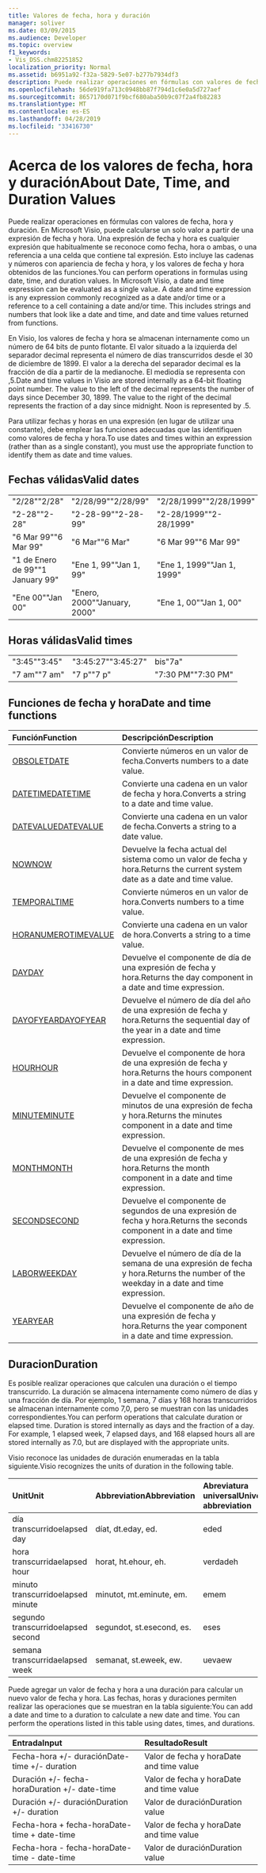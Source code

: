 ```yaml
---
title: Valores de fecha, hora y duración
manager: soliver
ms.date: 03/09/2015
ms.audience: Developer
ms.topic: overview
f1_keywords:
- Vis_DSS.chm82251852
localization_priority: Normal
ms.assetid: b6951a92-f32a-5829-5e07-b277b7934df3
description: Puede realizar operaciones en fórmulas con valores de fecha, hora y duración. En Microsoft Visio, puede calcularse un solo valor a partir de una expresión de fecha y hora. Una expresión de fecha y hora es cualquier expresión que habitualmente se reconoce como fecha, hora o ambas, o una referencia a una celda que contiene tal expresión. Esto incluye las cadenas y números con apariencia de fecha y hora, y los valores de fecha y hora obtenidos de las funciones.
ms.openlocfilehash: 56de919fa713c0948bb87f794d1c6e0a5d727aef
ms.sourcegitcommit: 8657170d071f9bcf680aba50b9c07f2a4fb82283
ms.translationtype: MT
ms.contentlocale: es-ES
ms.lasthandoff: 04/28/2019
ms.locfileid: "33416730"
---
```

# <a name="about-date-time-and-duration-values"></a><span data-ttu-id="a0247-106">Acerca de los valores de fecha, hora y duración</span><span class="sxs-lookup"><span data-stu-id="a0247-106">About Date, Time, and Duration Values</span></span>

<span data-ttu-id="a0247-p102">Puede realizar operaciones en fórmulas con valores de fecha, hora y duración. En Microsoft Visio, puede calcularse un solo valor a partir de una expresión de fecha y hora. Una expresión de fecha y hora es cualquier expresión que habitualmente se reconoce como fecha, hora o ambas, o una referencia a una celda que contiene tal expresión. Esto incluye las cadenas y números con apariencia de fecha y hora, y los valores de fecha y hora obtenidos de las funciones.</span><span class="sxs-lookup"><span data-stu-id="a0247-p102">You can perform operations in formulas using date, time, and duration values. In Microsoft Visio, a date and time expression can be evaluated as a single value. A date and time expression is any expression commonly recognized as a date and/or time or a reference to a cell containing a date and/or time. This includes strings and numbers that look like a date and time, and date and time values returned from functions.</span></span>
  
<span data-ttu-id="a0247-p103">En Visio, los valores de fecha y hora se almacenan internamente como un número de 64 bits de punto flotante. El valor situado a la izquierda del separador decimal representa el número de días transcurridos desde el 30 de diciembre de 1899. El valor a la derecha del separador decimal es la fracción de día a partir de la medianoche. El mediodía se representa con ,5.</span><span class="sxs-lookup"><span data-stu-id="a0247-p103">Date and time values in Visio are stored internally as a 64-bit floating point number. The value to the left of the decimal represents the number of days since December 30, 1899. The value to the right of the decimal represents the fraction of a day since midnight. Noon is represented by .5.</span></span>
  
<span data-ttu-id="a0247-115">Para utilizar fechas y horas en una expresión (en lugar de utilizar una constante), debe emplear las funciones adecuadas que las identifiquen como valores de fecha y hora.</span><span class="sxs-lookup"><span data-stu-id="a0247-115">To use dates and times within an expression (rather than as a single constant), you must use the appropriate function to identify them as date and time values.</span></span>
  
## <a name="valid-dates"></a><span data-ttu-id="a0247-116">Fechas válidas</span><span class="sxs-lookup"><span data-stu-id="a0247-116">Valid dates</span></span>

||||
|:-----|:-----|:-----|
| <span data-ttu-id="a0247-117">"2/28"</span><span class="sxs-lookup"><span data-stu-id="a0247-117">"2/28"</span></span>  <br/> | <span data-ttu-id="a0247-118">"2/28/99"</span><span class="sxs-lookup"><span data-stu-id="a0247-118">"2/28/99"</span></span>  <br/> | <span data-ttu-id="a0247-119">"2/28/1999"</span><span class="sxs-lookup"><span data-stu-id="a0247-119">"2/28/1999"</span></span>  <br/> |
| <span data-ttu-id="a0247-120">"2-28"</span><span class="sxs-lookup"><span data-stu-id="a0247-120">"2-28"</span></span>  <br/> | <span data-ttu-id="a0247-121">"2-28-99"</span><span class="sxs-lookup"><span data-stu-id="a0247-121">"2-28-99"</span></span>  <br/> | <span data-ttu-id="a0247-122">"2-28/1999"</span><span class="sxs-lookup"><span data-stu-id="a0247-122">"2-28/1999"</span></span>  <br/> |
| <span data-ttu-id="a0247-123">"6 Mar 99"</span><span class="sxs-lookup"><span data-stu-id="a0247-123">"6 Mar 99"</span></span>  <br/> | <span data-ttu-id="a0247-124">"6 Mar"</span><span class="sxs-lookup"><span data-stu-id="a0247-124">"6 Mar"</span></span>  <br/> | <span data-ttu-id="a0247-125">"6 Mar 99"</span><span class="sxs-lookup"><span data-stu-id="a0247-125">"6 Mar 99"</span></span>  <br/> |
| <span data-ttu-id="a0247-126">"1 de Enero de 99"</span><span class="sxs-lookup"><span data-stu-id="a0247-126">"1 January 99"</span></span>  <br/> | <span data-ttu-id="a0247-127">"Ene 1, 99"</span><span class="sxs-lookup"><span data-stu-id="a0247-127">"Jan 1, 99"</span></span>  <br/> | <span data-ttu-id="a0247-128">"Ene 1, 1999"</span><span class="sxs-lookup"><span data-stu-id="a0247-128">"Jan 1, 1999"</span></span>  <br/> |
| <span data-ttu-id="a0247-129">"Ene 00"</span><span class="sxs-lookup"><span data-stu-id="a0247-129">"Jan 00"</span></span>  <br/> | <span data-ttu-id="a0247-130">"Enero, 2000"</span><span class="sxs-lookup"><span data-stu-id="a0247-130">"January, 2000"</span></span>  <br/> | <span data-ttu-id="a0247-131">"Ene 1, 00"</span><span class="sxs-lookup"><span data-stu-id="a0247-131">"Jan 1, 00"</span></span>  <br/> |
   
## <a name="valid-times"></a><span data-ttu-id="a0247-132">Horas válidas</span><span class="sxs-lookup"><span data-stu-id="a0247-132">Valid times</span></span>

||||
|:-----|:-----|:-----|
| <span data-ttu-id="a0247-133">"3:45"</span><span class="sxs-lookup"><span data-stu-id="a0247-133">"3:45"</span></span>  <br/> | <span data-ttu-id="a0247-134">"3:45:27"</span><span class="sxs-lookup"><span data-stu-id="a0247-134">"3:45:27"</span></span>  <br/> | <span data-ttu-id="a0247-135">bis</span><span class="sxs-lookup"><span data-stu-id="a0247-135">"7a"</span></span>  <br/> |
| <span data-ttu-id="a0247-136">"7 am"</span><span class="sxs-lookup"><span data-stu-id="a0247-136">"7 am"</span></span>  <br/> | <span data-ttu-id="a0247-137">"7 p"</span><span class="sxs-lookup"><span data-stu-id="a0247-137">"7 p"</span></span>  <br/> | <span data-ttu-id="a0247-138">"7:30 PM"</span><span class="sxs-lookup"><span data-stu-id="a0247-138">"7:30 PM"</span></span>  <br/> |
   
## <a name="date-and-time-functions"></a><span data-ttu-id="a0247-139">Funciones de fecha y hora</span><span class="sxs-lookup"><span data-stu-id="a0247-139">Date and time functions</span></span>

|<span data-ttu-id="a0247-140">**Función**</span><span class="sxs-lookup"><span data-stu-id="a0247-140">**Function**</span></span>|<span data-ttu-id="a0247-141">**Descripción**</span><span class="sxs-lookup"><span data-stu-id="a0247-141">**Description**</span></span>|
|:-----|:-----|
|[<span data-ttu-id="a0247-142">OBSOLET</span><span class="sxs-lookup"><span data-stu-id="a0247-142">DATE</span></span>](date-function-visioshapesheet.md) <br/> | <span data-ttu-id="a0247-143">Convierte números en un valor de fecha.</span><span class="sxs-lookup"><span data-stu-id="a0247-143">Converts numbers to a date value.</span></span>  <br/> |
|[<span data-ttu-id="a0247-144">DATETIME</span><span class="sxs-lookup"><span data-stu-id="a0247-144">DATETIME</span></span>](datetime-function.md) <br/> | <span data-ttu-id="a0247-145">Convierte una cadena en un valor de fecha y hora.</span><span class="sxs-lookup"><span data-stu-id="a0247-145">Converts a string to a date and time value.</span></span>  <br/> |
|[<span data-ttu-id="a0247-146">DATEVALUE</span><span class="sxs-lookup"><span data-stu-id="a0247-146">DATEVALUE</span></span>](datevalue-function-visioshapesheet.md) <br/> | <span data-ttu-id="a0247-147">Convierte una cadena en un valor de fecha.</span><span class="sxs-lookup"><span data-stu-id="a0247-147">Converts a string to a date value.</span></span>  <br/> |
|[<span data-ttu-id="a0247-148">NOW</span><span class="sxs-lookup"><span data-stu-id="a0247-148">NOW</span></span>](now-function-visioshapesheet.md) <br/> | <span data-ttu-id="a0247-149">Devuelve la fecha actual del sistema como un valor de fecha y hora.</span><span class="sxs-lookup"><span data-stu-id="a0247-149">Returns the current system date as a date and time value.</span></span>  <br/> |
|[<span data-ttu-id="a0247-150">TEMPORAL</span><span class="sxs-lookup"><span data-stu-id="a0247-150">TIME</span></span>](time-function-visioshapesheet.md) <br/> | <span data-ttu-id="a0247-151">Convierte números en un valor de hora.</span><span class="sxs-lookup"><span data-stu-id="a0247-151">Converts numbers to a time value.</span></span>  <br/> |
|[<span data-ttu-id="a0247-152">HORANUMERO</span><span class="sxs-lookup"><span data-stu-id="a0247-152">TIMEVALUE</span></span>](timevalue-function-visioshapesheet.md) <br/> | <span data-ttu-id="a0247-153">Convierte una cadena en un valor de hora.</span><span class="sxs-lookup"><span data-stu-id="a0247-153">Converts a string to a time value.</span></span>  <br/> |
|[<span data-ttu-id="a0247-154">DAY</span><span class="sxs-lookup"><span data-stu-id="a0247-154">DAY</span></span>](day-function-visioshapesheet.md) <br/> | <span data-ttu-id="a0247-155">Devuelve el componente de día de una expresión de fecha y hora.</span><span class="sxs-lookup"><span data-stu-id="a0247-155">Returns the day component in a date and time expression.</span></span>  <br/> |
|[<span data-ttu-id="a0247-156">DAYOFYEAR</span><span class="sxs-lookup"><span data-stu-id="a0247-156">DAYOFYEAR</span></span>](dayofyear-function.md) <br/> | <span data-ttu-id="a0247-157">Devuelve el número de día del año de una expresión de fecha y hora.</span><span class="sxs-lookup"><span data-stu-id="a0247-157">Returns the sequential day of the year in a date and time expression.</span></span>  <br/> |
|[<span data-ttu-id="a0247-158">HOUR</span><span class="sxs-lookup"><span data-stu-id="a0247-158">HOUR</span></span>](hour-function-visioshapesheet.md) <br/> | <span data-ttu-id="a0247-159">Devuelve el componente de hora de una expresión de fecha y hora.</span><span class="sxs-lookup"><span data-stu-id="a0247-159">Returns the hours component in a date and time expression.</span></span>  <br/> |
|[<span data-ttu-id="a0247-160">MINUTE</span><span class="sxs-lookup"><span data-stu-id="a0247-160">MINUTE</span></span>](minute-function-visioshapesheet.md) <br/> | <span data-ttu-id="a0247-161">Devuelve el componente de minutos de una expresión de fecha y hora.</span><span class="sxs-lookup"><span data-stu-id="a0247-161">Returns the minutes component in a date and time expression.</span></span>  <br/> |
|[<span data-ttu-id="a0247-162">MONTH</span><span class="sxs-lookup"><span data-stu-id="a0247-162">MONTH</span></span>](month-function-visioshapesheet.md) <br/> | <span data-ttu-id="a0247-163">Devuelve el componente de mes de una expresión de fecha y hora.</span><span class="sxs-lookup"><span data-stu-id="a0247-163">Returns the month component in a date and time expression.</span></span>  <br/> |
|[<span data-ttu-id="a0247-164">SECOND</span><span class="sxs-lookup"><span data-stu-id="a0247-164">SECOND</span></span>](second-function-visioshapesheet.md) <br/> | <span data-ttu-id="a0247-165">Devuelve el componente de segundos de una expresión de fecha y hora.</span><span class="sxs-lookup"><span data-stu-id="a0247-165">Returns the seconds component in a date and time expression.</span></span>  <br/> |
|[<span data-ttu-id="a0247-166">LABOR</span><span class="sxs-lookup"><span data-stu-id="a0247-166">WEEKDAY</span></span>](weekday-function-visioshapesheet.md) <br/> | <span data-ttu-id="a0247-167">Devuelve el número de día de la semana de una expresión de fecha y hora.</span><span class="sxs-lookup"><span data-stu-id="a0247-167">Returns the number of the weekday in a date and time expression.</span></span>  <br/> |
|[<span data-ttu-id="a0247-168">YEAR</span><span class="sxs-lookup"><span data-stu-id="a0247-168">YEAR</span></span>](year-function-visioshapesheet.md) <br/> | <span data-ttu-id="a0247-169">Devuelve el componente de año de una expresión de fecha y hora.</span><span class="sxs-lookup"><span data-stu-id="a0247-169">Returns the year component in a date and time expression.</span></span>  <br/> |
   
## <a name="duration"></a><span data-ttu-id="a0247-170">Duracion</span><span class="sxs-lookup"><span data-stu-id="a0247-170">Duration</span></span>

<span data-ttu-id="a0247-p104">Es posible realizar operaciones que calculen una duración o el tiempo transcurrido. La duración se almacena internamente como número de días y una fracción de día. Por ejemplo, 1 semana, 7 días y 168 horas transcurridos se almacenan internamente como 7,0, pero se muestran con las unidades correspondientes.</span><span class="sxs-lookup"><span data-stu-id="a0247-p104">You can perform operations that calculate duration or elapsed time. Duration is stored internally as days and the fraction of a day. For example, 1 elapsed week, 7 elapsed days, and 168 elapsed hours all are stored internally as 7.0, but are displayed with the appropriate units.</span></span>
  
<span data-ttu-id="a0247-174">Visio reconoce las unidades de duración enumeradas en la tabla siguiente.</span><span class="sxs-lookup"><span data-stu-id="a0247-174">Visio recognizes the units of duration in the following table.</span></span>
  
|<span data-ttu-id="a0247-175">**Unit**</span><span class="sxs-lookup"><span data-stu-id="a0247-175">**Unit**</span></span>|<span data-ttu-id="a0247-176">**Abbreviation**</span><span class="sxs-lookup"><span data-stu-id="a0247-176">**Abbreviation**</span></span>|<span data-ttu-id="a0247-177">**Abreviatura universal**</span><span class="sxs-lookup"><span data-stu-id="a0247-177">**Universal abbreviation**</span></span>|
|:-----|:-----|:-----|
| <span data-ttu-id="a0247-178">día transcurrido</span><span class="sxs-lookup"><span data-stu-id="a0247-178">elapsed day</span></span>  <br/> | <span data-ttu-id="a0247-179">díat, dt.</span><span class="sxs-lookup"><span data-stu-id="a0247-179">eday, ed.</span></span>  <br/> | <span data-ttu-id="a0247-180">ed</span><span class="sxs-lookup"><span data-stu-id="a0247-180">ed</span></span>  <br/> |
| <span data-ttu-id="a0247-181">hora transcurrida</span><span class="sxs-lookup"><span data-stu-id="a0247-181">elapsed hour</span></span>  <br/> | <span data-ttu-id="a0247-182">horat, ht.</span><span class="sxs-lookup"><span data-stu-id="a0247-182">ehour, eh.</span></span>  <br/> | <span data-ttu-id="a0247-183">verdad</span><span class="sxs-lookup"><span data-stu-id="a0247-183">eh</span></span>  <br/> |
| <span data-ttu-id="a0247-184">minuto transcurrido</span><span class="sxs-lookup"><span data-stu-id="a0247-184">elapsed minute</span></span>  <br/> | <span data-ttu-id="a0247-185">minutot, mt.</span><span class="sxs-lookup"><span data-stu-id="a0247-185">eminute, em.</span></span>  <br/> | <span data-ttu-id="a0247-186">em</span><span class="sxs-lookup"><span data-stu-id="a0247-186">em</span></span>  <br/> |
| <span data-ttu-id="a0247-187">segundo transcurrido</span><span class="sxs-lookup"><span data-stu-id="a0247-187">elapsed second</span></span>  <br/> | <span data-ttu-id="a0247-188">segundot, st.</span><span class="sxs-lookup"><span data-stu-id="a0247-188">esecond, es.</span></span>  <br/> | <span data-ttu-id="a0247-189">es</span><span class="sxs-lookup"><span data-stu-id="a0247-189">es</span></span>  <br/> |
| <span data-ttu-id="a0247-190">semana transcurrida</span><span class="sxs-lookup"><span data-stu-id="a0247-190">elapsed week</span></span>  <br/> | <span data-ttu-id="a0247-191">semanat, st.</span><span class="sxs-lookup"><span data-stu-id="a0247-191">eweek, ew.</span></span>  <br/> | <span data-ttu-id="a0247-192">ueva</span><span class="sxs-lookup"><span data-stu-id="a0247-192">ew</span></span>  <br/> |
   
<span data-ttu-id="a0247-p105">Puede agregar un valor de fecha y hora a una duración para calcular un nuevo valor de fecha y hora. Las fechas, horas y duraciones permiten realizar las operaciones que se muestran en la tabla siguiente:</span><span class="sxs-lookup"><span data-stu-id="a0247-p105">You can add a date and time to a duration to calculate a new date and time. You can perform the operations listed in this table using dates, times, and durations.</span></span>
  
|<span data-ttu-id="a0247-195">**Entrada**</span><span class="sxs-lookup"><span data-stu-id="a0247-195">**Input**</span></span>|<span data-ttu-id="a0247-196">**Resultado**</span><span class="sxs-lookup"><span data-stu-id="a0247-196">**Result**</span></span>|
|:-----|:-----|
| <span data-ttu-id="a0247-197">Fecha-hora +/- duración</span><span class="sxs-lookup"><span data-stu-id="a0247-197">Date-time +/- duration</span></span>  <br/> | <span data-ttu-id="a0247-198">Valor de fecha y hora</span><span class="sxs-lookup"><span data-stu-id="a0247-198">Date and time value</span></span>  <br/> |
| <span data-ttu-id="a0247-199">Duración +/- fecha-hora</span><span class="sxs-lookup"><span data-stu-id="a0247-199">Duration +/- date-time</span></span>  <br/> | <span data-ttu-id="a0247-200">Valor de fecha y hora</span><span class="sxs-lookup"><span data-stu-id="a0247-200">Date and time value</span></span>  <br/> |
| <span data-ttu-id="a0247-201">Duración +/- duración</span><span class="sxs-lookup"><span data-stu-id="a0247-201">Duration +/- duration</span></span>  <br/> | <span data-ttu-id="a0247-202">Valor de duración</span><span class="sxs-lookup"><span data-stu-id="a0247-202">Duration value</span></span>  <br/> |
| <span data-ttu-id="a0247-203">Fecha-hora + fecha-hora</span><span class="sxs-lookup"><span data-stu-id="a0247-203">Date-time + date-time</span></span>  <br/> | <span data-ttu-id="a0247-204">Valor de fecha y hora</span><span class="sxs-lookup"><span data-stu-id="a0247-204">Date and time value</span></span>  <br/> |
| <span data-ttu-id="a0247-205">Fecha-hora - fecha-hora</span><span class="sxs-lookup"><span data-stu-id="a0247-205">Date-time - date-time</span></span>  <br/> | <span data-ttu-id="a0247-206">Valor de duración</span><span class="sxs-lookup"><span data-stu-id="a0247-206">Duration value</span></span>  <br/> |
   

